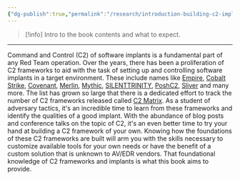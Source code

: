 ```yaml
---
{"dg-publish":true,"permalink":"/research/introduction-building-c2-implants-in-c-a-primer/","created":"","updated":""}
---
```



> [!info] 
> Intro to the book contents and what to expect.



---
Command and Control (C2) of software implants is a fundamental part of any Red Team operation. Over the years, there has been a proliferation of C2 frameworks to aid with the task of setting up and controlling software implants in a target environment. These include names like [Empire](https://github.com/EmpireProject/Empire), [Cobalt Strike](https://www.cobaltstrike.com/), [Covenant](https://github.com/cobbr/Covenant), [Merlin](https://github.com/Ne0nd0g/merlin), [Mythic](https://github.com/its-a-feature/Mythic), [SILENTTRINITY](https://github.com/byt3bl33d3r/SILENTTRINITY), [PoshC2](https://github.com/nettitude/PoshC2), [Sliver](https://github.com/BishopFox/sliver) and many more. The list has grown so large that there is a dedicated effort to track the number of C2 frameworks released called [C2 Matrix](https://www.thec2matrix.com/). As a student of adversary tactics, it's an incredible time to learn from these frameworks and identify the qualities of a good implant. With the abundance of blog posts and conference talks on the topic of C2, it's an even better time to try your hand at building a C2 framework of your own. Knowing how the foundations of these C2 frameworks are built will arm you with the skills necessary to customize available tools for your own needs or have the benefit of a custom solution that is unknown to AV/EDR vendors. That foundational knowledge of C2 frameworks and implants is what this book aims to provide.
